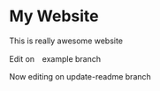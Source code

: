 # My Website

This is really awesome website

Edit on　example branch

Now editing on update-readme branch
